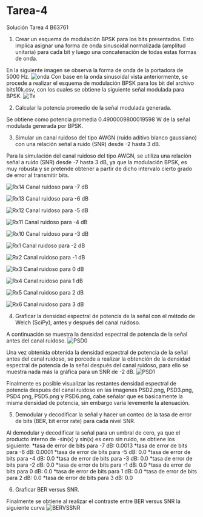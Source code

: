 # Tarea-4
Solución Tarea 4 B63761

1) Crear un esquema de modulación BPSK para los bits presentados. Esto implica asignar una forma de onda sinusoidal normalizada (amplitud unitaria) para cada bit y luego una concatenación de todas estas formas de onda.

En la siguiente imagen se observa la forma de onda de la portadora de 5000 Hz.
![onda](onda.png)
Con base en la onda sinusoidal vista anteriormente, se procede a realizar el esquema de modulación BPSK para los bit del archivo bits10k.csv, con los cuales se obtiene la siguiente señal modulada  para BPSK.
![Tx](Tx.png)

2) Calcular la potencia promedio de la señal modulada generada.

Se obtiene como potencia promedia 0.4900009800019598 W de la señal modulada generada por BPSK. 

3) Simular un canal ruidoso del tipo AWGN (ruido aditivo blanco gaussiano) con una relación señal a ruido (SNR) desde -2 hasta 3 dB.

Para la simulación del canal ruidoso del tipo AWGN, se utiliza una relación señal a ruido (SNR) desde -7 hasta 3 dB, ya que la modulación BPSK, es muy robusta y se pretende obtener a partir de dicho intervalo cierto grado de error al transmitir bits.

![Rx14](Rx14.png)
Canal ruidoso para -7 dB

![Rx13](Rx13.png)
Canal ruidoso para -6 dB

![Rx12](Rx12.png)
Canal ruidoso para -5 dB

![Rx11](Rx11.png)
Canal ruidoso para -4 dB

![Rx10](Rx10.png)
Canal ruidoso para -3 dB

![Rx1](Rx1.png)
Canal ruidoso para -2 dB

![Rx2](Rx2.png)
Canal ruidoso para -1 dB

![Rx3](Rx3.png)
Canal ruidoso para 0 dB

![Rx4](Rx4.png)
Canal ruidoso para 1 dB

![Rx5](Rx5.png)
Canal ruidoso para 2 dB

![Rx6](Rx6.png)
Canal ruidoso para 3 dB


4) Graficar la densidad espectral de potencia de la señal con el método de Welch (SciPy), antes y después del canal ruidoso.

A continuación se muestra la densidad espectral de potencia de la señal antes del canal ruidoso.
![PSD0](PSD0.png)

Una vez obtenida obtenida la densidad espectral de potencia de la señal antes del canal ruidoso, se porcede a realizar la obtención de la densidad espectral de potencia de la señal después del canal ruidoso, para ello se muestra nada más la gráfica para un SNR de -2 dB.
![PSD1](PSD1.png)

Finalmente es posible visualizar las restantes densidad espectral de potencia después del canal ruidoso en las imagenes PSD2.png, PSD3.png, PSD4.png, PSD5.png y PSD6.png, cabe señalar que es basicamente la misma densidad de potencia, sin embargo varía levemente la atenuación.

5)  Demodular y decodificar la señal y hacer un conteo de la tasa de error de bits (BER, bit error rate) para cada nivel SNR.

Al demodular y decodificar la señal para un umbral de cero, ya que el producto interno de -sin(x) y sin(x) es cero sin ruido, se obtiene los siguiente:
*tasa de error de bits para -7 dB:  0.0013
*tasa de error de bits para -6 dB:  0.0001
*tasa de error de bits para -5 dB:  0.0
*tasa de error de bits para -4 dB:  0.0
*tasa de error de bits para -3 dB:  0.0
*tasa de error de bits para -2 dB:  0.0
*tasa de error de bits para -1 dB:  0.0
*tasa de error de bits para 0 dB:  0.0
*tasa de error de bits para 1 dB:  0.0
*tasa de error de bits para 2 dB:  0.0
*tasa de error de bits para 3 dB:  0.0

6) Graficar BER versus SNR.

Finalmente se obtiene al realizar el contraste entre BER versus SNR la siguiente curva
![BERVSSNR](BERVSSNR.png)

